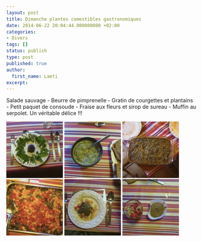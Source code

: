 ```yaml
---
layout: post
title: Dimanche plantes comestibles gastronomiques
date: 2014-06-22 20:04:44.000000000 +02:00
categories:
- Divers
tags: []
status: publish
type: post
published: true
author:
  first_name: Laeti
excerpt:
---
```


Salade sauvage - Beurre de pimprenelle - Gratin de courgettes et plantains - Petit paquet de consoude - Fraise aux fleurs et sirop de sureau - Muffin au serpolet. Un véritable délice !!!

<img class="alignleft size-thumbnail wp-image-3535" src="/assets/CAM_0695-150x150.jpg" alt="Made by Samsung DVC" width="150" height="150" />

<img class="alignleft size-thumbnail wp-image-3536" src="/assets/CAM_0696-150x150.jpg" alt="Made by Samsung DVC" width="150" height="150" />

<img class="alignleft size-thumbnail wp-image-3537" src="/assets/CAM_0697-150x150.jpg" alt="Made by Samsung DVC" width="150" height="150" />

<img class="alignleft size-thumbnail wp-image-3538" src="/assets/CAM_0700-150x150.jpg" alt="Made by Samsung DVC" width="150" height="150" />

<img class="alignleft size-thumbnail wp-image-3539" src="/assets/CAM_0702-150x150.jpg" alt="Made by Samsung DVC" width="150" height="150" />

<img class="alignleft size-thumbnail wp-image-3540" src="/assets/CAM_0703-150x150.jpg" alt="Made by Samsung DVC" width="150" height="150" />
